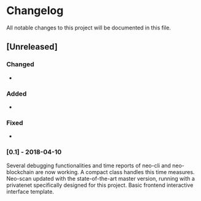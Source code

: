 # Changelog
All notable changes to this project will be documented in this file.

## [Unreleased]
### Changed
- 

### Added
- 

### Fixed
- 


### [0.1] - 2018-04-10

Several debugging functionalities and time reports of neo-cli and neo-blockchain are now working.
A compact class handles this time measures.
Neo-scan updated with the state-of-the-art master version, running with a privatenet specifically designed for this project.
Basic frontend interactive interface template.
